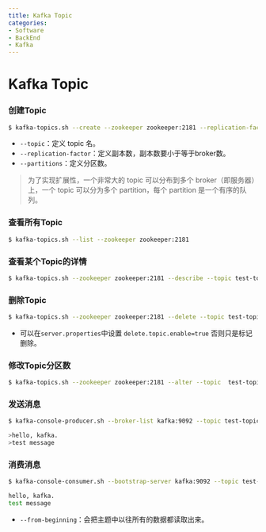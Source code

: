 ```yaml
---
title: Kafka Topic
categories:
- Software
- BackEnd
- Kafka
---
```

# Kafka Topic

### 创建Topic

```bash
$ kafka-topics.sh --create --zookeeper zookeeper:2181 --replication-factor 1 --partitions 1 --topic test-replicated-topic
```

- `--topic`：定义 topic 名。
- `--replication-factor`：定义副本数，副本数要小于等于broker数。
- `--partitions`：定义分区数。

> 为了实现扩展性，一个非常大的 topic 可以分布到多个 broker（即服务器）上，一个 topic 可以分为多个 partition，每个 partition 是一个有序的队列。

### 查看所有Topic

```bash
$ kafka-topics.sh --list --zookeeper zookeeper:2181
```

### 查看某个Topic的详情

```bash
$ kafka-topics.sh --zookeeper zookeeper:2181 --describe --topic test-topic
```

### 删除Topic

```bash
$ kafka-topics.sh --zookeeper zookeeper:2181 --delete --topic test-topic
```

- 可以在`server.properties`中设置 `delete.topic.enable=true` 否则只是标记删除。

### 修改Topic分区数

```bash
$ kafka-topics.sh --zookeeper zookeeper:2181 --alter --topic  test-topic --partitions 3
```

### 发送消息

```bash
$ kafka-console-producer.sh --broker-list kafka:9092 --topic test-topic

>hello, kafka.
>test message
```

### 消费消息

```bash
$ kafka-console-consumer.sh --bootstrap-server kafka:9092 --topic test-topic --from-beginning

hello, kafka.
test message
```

- `--from-beginning`：会把主题中以往所有的数据都读取出来。